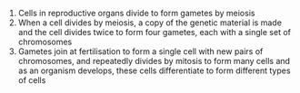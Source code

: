 1. Cells in reproductive organs divide to form gametes by meiosis
2. When a cell divides by meiosis, a copy of the genetic material is made and the cell divides twice to form four gametes, each with a single set of chromosomes
3. Gametes join at fertilisation to form a single cell with new pairs of chromosomes, and repeatedly divides by mitosis to form many cells and as an organism develops, these cells differentiate to form different types of cells

